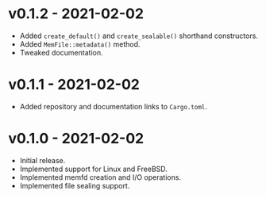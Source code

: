 # v0.1.2 - 2021-02-02
* Added `create_default()` and `create_sealable()` shorthand constructors.
* Added `MemFile::metadata()` method.
* Tweaked documentation.

# v0.1.1 - 2021-02-02
* Added repository and documentation links to `Cargo.toml`.

# v0.1.0 - 2021-02-02
* Initial release.
* Implemented support for Linux and FreeBSD.
* Implemented memfd creation and I/O operations.
* Implemented file sealing support.
